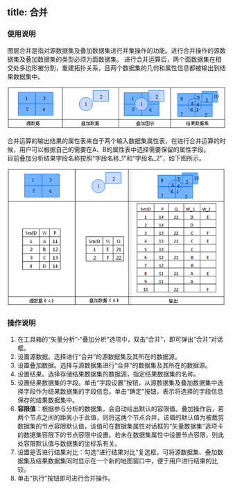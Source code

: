title: 合并
---

### 使用说明  

图层合并是指对源数据集及叠加数据集进行并集操作的功能。进行合并操作的源数据集及叠加数据集的类型必须为面数据集。
进行合并运算后，两个面数据集在相交处多边形被分割，重建拓扑关系，且两个数据集的几何和属性信息都被输出到结果数据集中。
  
![](img/unionbuttonoperation.png)  
  
合并运算的输出结果的属性表来自于两个输入数据集属性表，在进行合并运算的时候，用户可以根据自己的需要在A、B的属性表中选择需要保留的属性字段。  
目前叠加分析结果字段名称按照“字段名称_1”和“字段名_2”，如下图所示。
  
![](img/unionbuttonproperty.png) 

### 操作说明   
  
1. 在工具箱的“矢量分析”-“叠加分析”选项中，双击“合并”，即可弹出“合并”对话框。  
2. 设置源数据。选择进行“合并”的源数据集及其所在的数据源。   
3. 设置叠加数据。选择与源数据集进行“合并”的数据集及其所在的数据源。    
4. 设置结果。选择存储结果数据集的数据源，指定结果数据集的名称。  
5. 设置结果数据集的字段。单击“字段设置”按钮，从源数据集及叠加数据集中选择字段作为结果数据集的字段信息。单击“确定”按钮，表示将选择的字段信息保存的结果数据集中。  
6. **容限值**：根据参与分析的数据集，会自动给出默认的容限值。叠加操作后，若两个节点之间的距离小于此值，则将这两个节点合并，该值的默认值为被裁剪数据集的节点容限默认值，该值可在数据集属性对话框的“矢量数据集”选项卡的数据集容限下的节点容限中设置。若未在数据集属性中设置节点容限，则此处容限默认值与数据集的坐标系有关。
7. 设置是否进行结果对比：勾选“进行结果对比”复选框，可将源数据集、叠加数据集及结果数据集同时显示在一个新的地图窗口中，便于用户进行结果的比较。
8. 单击“执行”按钮即可进行合并操作。